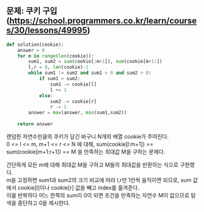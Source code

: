 ## 문제: 쿠키 구입 (https://school.programmers.co.kr/learn/courses/30/lessons/49995)
```python
def solution(cookie):
    answer = 0
    for m in range(len(cookie)):
        sum1, sum2 = sum(cookie[:m+1]), sum(cookie[m+1:])
        l,r = 0, len(cookie)-1
        while sum1 != sum2 and sum1 > 0 and sum2 > 0:
            if sum1 > sum2:
                sum1 -= cookie[l]
                l += 1
            else:
                sum2 -= cookie[r]
                r -= 1
        answer = max(answer, min(sum1,sum2))
        
    return answer
```
랜덤한 자연수만큼의 쿠키가 담긴 바구니 N개의 배열 cookie가 주어진다.  
0 <= l <= m, m+1 <= r <= N 에 대해, sum(cookie[l:m+1]) == sum(cookie[m+1:r+1]) == M 을 만족하는 최대값 M을 구하는 문제다.  

간단하게 모든 m에 대해 최대값 M을 구하고 M들의 최대값을 반환하는 식으로 구현했다.  
m을 고정하면 sum1과 sum2의 크기 비교에 따라 l,r만 1칸씩 움직이면 되므로, sum 값에서 cookie[l]이나 cookie[r] 값을 빼고 index를 옮겨준다.  
이를 반복하다 어느 한쪽의 sum이 0이 되면 조건을 만족하는 자연수 M이 없으므로 탐색을 중단하고 0을 제시한다.   
